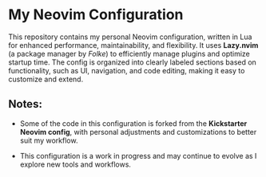 # My Neovim Configuration

This repository contains my personal Neovim configuration, written in Lua for enhanced performance, maintainability, and flexibility. It uses **Lazy.nvim** (a package manager by *Folke*) to efficiently manage plugins and optimize startup time. The config is organized into clearly labeled sections based on functionality, such as UI, navigation, and code editing, making it easy to customize and extend.

## Notes:

- Some of the code in this configuration is forked from the **Kickstarter Neovim config**, with personal adjustments and customizations to better suit my workflow.

- This configuration is a work in progress and may continue to evolve as I explore new tools and workflows.
